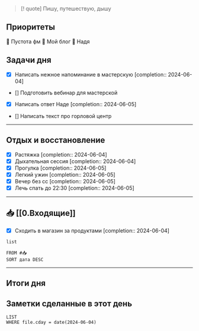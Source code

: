 > [! quote] Пишу, путешествую, дышу
> 

## Приоритеты
🔴 Пустота фм
🔴 Мой блог 
🔴 Надя

## Задачи дня
- [x] Написать нежное напоминание в мастерскую  [completion:: 2024-06-04]
- [] Подготовить вебинар для мастерской
- [x] Написать ответ Наде  [completion:: 2024-06-05]
- [] Написать текст про горловой центр

---
## Отдых и восстановление
- [x] Растяжка  [completion:: 2024-06-04]
- [x] Дыхательная сессия  [completion:: 2024-06-04]
- [x] Прогулка  [completion:: 2024-06-05]
- [x] Легкий ужин  [completion:: 2024-06-05]
- [x] Вечер без сс  [completion:: 2024-06-05]
- [x] Лечь спать до 22:30  [completion:: 2024-06-05]

---
## 📥 [[0.Входящие]]
- [x] Сходить в магазин за продуктами  [completion:: 2024-06-04]



```dataview
list
	
FROM #📥
SORT дата DESC
```


---
## Итоги дня





## Заметки сделанные в этот день
```dataview
LIST
WHERE file.cday = date(2024-06-04)
```

